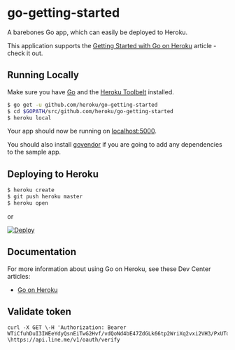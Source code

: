 
# go-getting-started

A barebones Go app, which can easily be deployed to Heroku.

This application supports the [Getting Started with Go on Heroku](https://devcenter.heroku.com/articles/getting-started-with-go) article - check it out.

## Running Locally

Make sure you have [Go](http://golang.org/doc/install) and the [Heroku Toolbelt](https://toolbelt.heroku.com/) installed.

```sh
$ go get -u github.com/heroku/go-getting-started
$ cd $GOPATH/src/github.com/heroku/go-getting-started
$ heroku local
```

Your app should now be running on [localhost:5000](http://localhost:5000/).

You should also install [govendor](https://github.com/kardianos/govendor) if you are going to add any dependencies to the sample app.

## Deploying to Heroku

```sh
$ heroku create
$ git push heroku master
$ heroku open
```

or

[![Deploy](https://www.herokucdn.com/deploy/button.png)](https://heroku.com/deploy)


## Documentation

For more information about using Go on Heroku, see these Dev Center articles:

- [Go on Heroku](https://devcenter.heroku.com/categories/go)



## Validate token 
```
curl -X GET \-H 'Authorization: Bearer WTiCfuhDuI3IWEeYdyQsnEiTwG2Hvf/vdQoNd4bE47ZdGLk66tp2WriXq2vxi2VH3/PxUToTFympfewhp5dADEOWDS6GeFHlmw4dFi393T8onJXmDpACsqZSLM49aUkBgl+a9JmevOAkasIWMNE12QdB04t89/1O/w1cDnyilFU=' \https://api.line.me/v1/oauth/verify
```